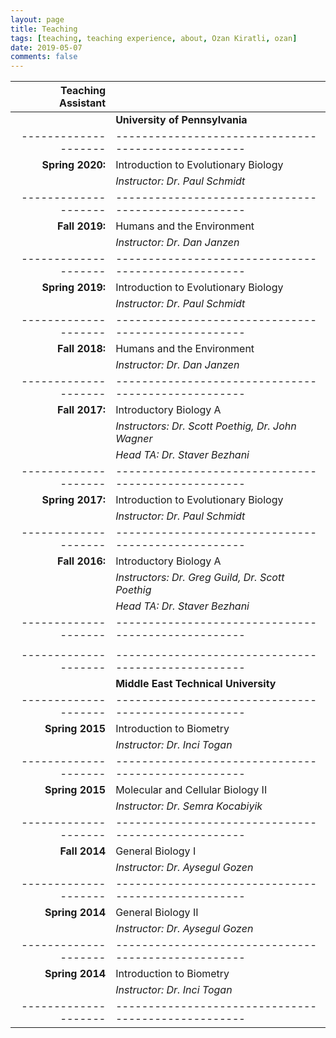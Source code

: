 ```yaml
---
layout: page
title: Teaching
tags: [teaching, teaching experience, about, Ozan Kiratli, ozan]
date: 2019-05-07
comments: false
---
```



| <font size="3"> Teaching Assistant </font> |                           |
|-------------------:|---------------------------------------------------|
|                    | **University of Pennsylvania**                    |
|--------------------|---------------------------------------------------|
| **Spring 2020:**   | Introduction to Evolutionary Biology              |
|                    | _Instructor: Dr. Paul Schmidt_                    | 
|--------------------|---------------------------------------------------|
| **Fall 2019:**     | Humans and the Environment                        |
|                    | _Instructor: Dr. Dan Janzen_                      |
|--------------------|---------------------------------------------------|
| **Spring 2019:**   | Introduction to Evolutionary Biology              |
|                    | _Instructor: Dr. Paul Schmidt_                    | 
|--------------------|---------------------------------------------------|
| **Fall 2018:**     | Humans and the Environment                        |
|                    | _Instructor: Dr. Dan Janzen_                      |
|--------------------|---------------------------------------------------|
| **Fall 2017:**     | Introductory Biology A                            |
|                    | _Instructors: Dr. Scott Poethig, Dr. John Wagner_ |
|                    | _Head TA: Dr. Staver Bezhani_                     |
|--------------------|---------------------------------------------------|
| **Spring 2017:**   | Introduction to Evolutionary Biology              |
|                    | _Instructor: Dr. Paul Schmidt_                    |
|--------------------|---------------------------------------------------|
| **Fall 2016:**     | Introductory Biology A                            |
|                    | _Instructors: Dr. Greg Guild, Dr. Scott Poethig_  |
|                    | _Head TA: Dr. Staver Bezhani_                     |
|--------------------|---------------------------------------------------|
|                    |                                                   |
|--------------------|---------------------------------------------------|
|                    | **Middle East Technical University**              | 
|--------------------|---------------------------------------------------|
| **Spring 2015**    | Introduction to Biometry                          |
|                    | _Instructor: Dr. Inci Togan_                      |
|--------------------|---------------------------------------------------|
| **Spring 2015**    | Molecular and Cellular Biology II                 |
|                    | _Instructor: Dr. Semra Kocabiyik_                 |
|--------------------|---------------------------------------------------|
| **Fall 2014**      | General Biology I                                 |
|                    | _Instructor: Dr. Aysegul Gozen_                   |
|--------------------|---------------------------------------------------|
| **Spring 2014**    | General Biology II                                |
|                    | _Instructor: Dr. Aysegul Gozen_                   |
|--------------------|---------------------------------------------------|
| **Spring 2014**    | Introduction to Biometry                          | 
|                    | _Instructor: Dr. Inci Togan_                      |
|--------------------|---------------------------------------------------|





